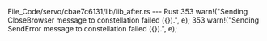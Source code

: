File_Code/servo/cbae7c6131/lib/lib_after.rs --- Rust
353                     warn!("Sending CloseBrowser message to constellation failed ({}).", e);                                                              353                     warn!("Sending SendError message to constellation failed ({}).", e);

